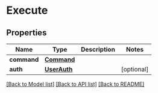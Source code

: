 # Execute

## Properties
Name | Type | Description | Notes
------------ | ------------- | ------------- | -------------
**command** | [**Command**](Command.md) |  | 
**auth** | [**UserAuth**](UserAuth.md) |  | [optional] 

[[Back to Model list]](../README.md#documentation-for-models) [[Back to API list]](../README.md#documentation-for-api-endpoints) [[Back to README]](../README.md)



